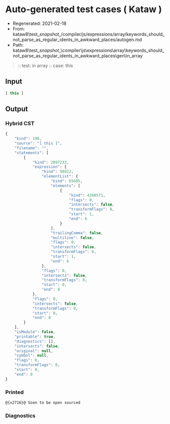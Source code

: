 # Auto-generated test cases ( Kataw )
- Regenerated: 2021-02-18
- From: kataw8\test\__snapshot__/compiler/js/expressions/array/keywords_should_not_parse_as_regular_idents_in_awkward_places/autogen.md
- Path: kataw8\test\__snapshot__\compiler\js\expressions\array\keywords_should_not_parse_as_regular_idents_in_awkward_places\gen\in_array
> :: test: in array
> :: case: this
## Input

`````js
[ this ]
`````

## Output

### Hybrid CST


```javascript
{
    "kind": 196,
    "source": "[ this ]",
    "filename": "",
    "statements": [
        {
            "kind": 2097233,
            "expression": {
                "kind": 98822,
                "elementList": {
                    "kind": 65605,
                    "elements": [
                        {
                            "kind": 4260571,
                            "flags": 0,
                            "intersects": false,
                            "transformFlags": 0,
                            "start": 1,
                            "end": 6
                        }
                    ],
                    "trailingComma": false,
                    "multiline": false,
                    "flags": 0,
                    "intersects": false,
                    "transformFlags": 0,
                    "start": 1,
                    "end": 6
                },
                "flags": 0,
                "intersects": false,
                "transformFlags": 0,
                "start": 0,
                "end": 8
            },
            "flags": 0,
            "intersects": false,
            "transformFlags": 0,
            "start": 0,
            "end": 8
        }
    ],
    "isModule": false,
    "printable": true,
    "diagnostics": [],
    "intersects": false,
    "original": null,
    "symbol": null,
    "flags": 0,
    "transformFlags": 0,
    "start": 0,
    "end": 8
}
```

  
### Printed


```javascript
@{x2716}@ Soon to be open sourced
```

  
### Diagnostics


```javascript

```

